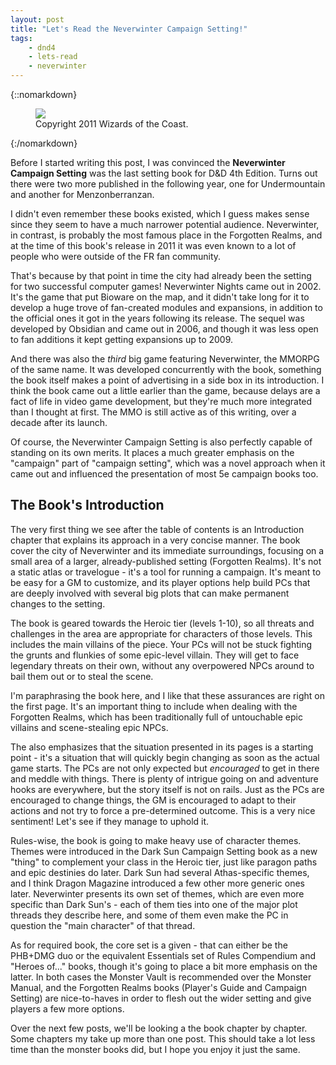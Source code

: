 ```yaml
---
layout: post
title: "Let's Read the Neverwinter Campaign Setting!"
tags:
    - dnd4
    - lets-read
    - neverwinter
---
```


{::nomarkdown}
<figure class="center">
  <img src="{{ "/assets/wir-neverwinter-cover.png" | absolute_url }}"/>
  <figcaption>
    Copyright 2011 Wizards of the Coast.
  </figcaption>
</figure>
{:/nomarkdown}

Before I started writing this post, I was convinced the **Neverwinter Campaign
Setting** was the last setting book for D&D 4th Edition. Turns out there were
two more published in the following year, one for Undermountain and another for
Menzonberranzan.

I didn't even remember these books existed, which I guess makes sense since they
seem to have a much narrower potential audience. Neverwinter, in contrast, is
probably the most famous place in the Forgotten Realms, and at the time of this
book's release in 2011 it was even known to a lot of people who were outside of
the FR fan community.

That's because by that point in time the city had already been the setting for
two successful computer games! Neverwinter Nights came out in 2002. It's the
game that put Bioware on the map, and it didn't take long for it to develop a
huge trove of fan-created modules and expansions, in addition to the official
ones it got in the years following its release. The sequel was developed by
Obsidian and came out in 2006, and though it was less open to fan additions it
kept getting expansions up to 2009.

And there was also the _third_ big game featuring Neverwinter, the MMORPG of the
same name. It was developed concurrently with the book, something the book
itself makes a point of advertising in a side box in its introduction. I think
the book came out a little earlier than the game, because delays are a fact of
life in video game development, but they're much more integrated than I thought
at first. The MMO is still active as of this writing, over a decade after its
launch.

Of course, the Neverwinter Campaign Setting is also perfectly capable of
standing on its own merits. It places a much greater emphasis on the "campaign"
part of "campaign setting", which was a novel approach when it came out and
influenced the presentation of most 5e campaign books too.

## The Book's Introduction

The very first thing we see after the table of contents is an Introduction
chapter that explains its approach in a very concise manner. The book cover the
city of Neverwinter and its immediate surroundings, focusing on a small area of
a larger, already-published setting (Forgotten Realms). It's not a static atlas
or travelogue - it's a tool for running a campaign. It's meant to be easy for a
GM to customize, and its player options help build PCs that are deeply involved
with several big plots that can make permanent changes to the setting.

The book is geared towards the Heroic tier (levels 1-10), so all threats and
challenges in the area are appropriate for characters of those levels. This
includes the main villains of the piece. Your PCs will not be stuck fighting the
grunts and flunkies of some epic-level villain. They will get to face legendary
threats on their own, without any overpowered NPCs around to bail them out or to
steal the scene.

I'm paraphrasing the book here, and I like that these assurances are right on
the first page. It's an important thing to include when dealing with the
Forgotten Realms, which has been traditionally full of untouchable epic villains
and scene-stealing epic NPCs.

The also emphasizes that the situation presented in its pages is a starting
point - it's a situation that will quickly begin changing as soon as the actual
game starts. The PCs are not only expected but _encouraged_ to get in there and
meddle with things. There is plenty of intrigue going on and adventure hooks are
everywhere, but the story itself is not on rails. Just as the PCs are encouraged
to change things, the GM is encouraged to adapt to their actions and not try to
force a pre-determined outcome. This is a very nice sentiment! Let's see if they
manage to uphold it.

Rules-wise, the book is going to make heavy use of character themes. Themes were
introduced in the Dark Sun Campaign Setting book as a new "thing" to complement
your class in the Heroic tier, just like paragon paths and epic destinies do
later. Dark Sun had several Athas-specific themes, and I think Dragon Magazine
introduced a few other more generic ones later. Neverwinter presents its own set
of themes, which are even more specific than Dark Sun's - each of them ties into
one of the major plot threads they describe here, and some of them even make the
PC in question the "main character" of that thread.

As for required book, the core set is a given - that can either be the PHB+DMG
duo or the equivalent Essentials set of Rules Compendium and "Heroes of..."
books, though it's going to place a bit more emphasis on the latter. In both
cases the Monster Vault is recommended over the Monster Manual, and the
Forgotten Realms books (Player's Guide and Campaign Setting) are nice-to-haves
in order to flesh out the wider setting and give players a few more options.

Over the next few posts, we'll be looking a the book chapter by chapter. Some
chapters my take up more than one post. This should take a lot less time than
the monster books did, but I hope you enjoy it just the same.
